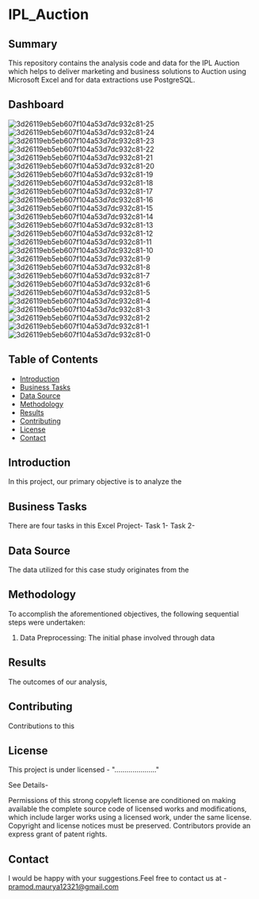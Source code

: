 # IPL_Auction

## Summary

This repository contains the analysis code and data for the IPL Auction which helps to deliver marketing and business solutions to Auction using Microsoft Excel and for data extractions use PostgreSQL. 

## Dashboard
![3d26119eb5eb607f104a53d7dc932c81-25](https://github.com/Pramod2021-24IT/IPL_Auction/assets/95674009/2e76de28-38c2-488d-8fed-a7733c75bc74)
![3d26119eb5eb607f104a53d7dc932c81-24](https://github.com/Pramod2021-24IT/IPL_Auction/assets/95674009/5e82f7aa-d9a4-4685-bb0e-c78c169c856b)
![3d26119eb5eb607f104a53d7dc932c81-23](https://github.com/Pramod2021-24IT/IPL_Auction/assets/95674009/43e24602-5c2b-4de9-b4cc-a3d74f57540f)
![3d26119eb5eb607f104a53d7dc932c81-22](https://github.com/Pramod2021-24IT/IPL_Auction/assets/95674009/a78c5145-650d-47fd-9a4e-0c28e3ef7e16)
![3d26119eb5eb607f104a53d7dc932c81-21](https://github.com/Pramod2021-24IT/IPL_Auction/assets/95674009/74f61568-cfb2-4993-9ef4-63e4c29a867c)
![3d26119eb5eb607f104a53d7dc932c81-20](https://github.com/Pramod2021-24IT/IPL_Auction/assets/95674009/dc880c83-6415-474f-a5ce-5ae238865393)
![3d26119eb5eb607f104a53d7dc932c81-19](https://github.com/Pramod2021-24IT/IPL_Auction/assets/95674009/bf90ff4e-2c60-47af-9c18-a7a40f97a229)
![3d26119eb5eb607f104a53d7dc932c81-18](https://github.com/Pramod2021-24IT/IPL_Auction/assets/95674009/0f125644-b320-4640-8962-547262248ff1)
![3d26119eb5eb607f104a53d7dc932c81-17](https://github.com/Pramod2021-24IT/IPL_Auction/assets/95674009/2260d568-2f87-44fa-a9dc-5e8de46c221e)
![3d26119eb5eb607f104a53d7dc932c81-16](https://github.com/Pramod2021-24IT/IPL_Auction/assets/95674009/052c76c6-456e-4637-b466-1f2c956ff720)
![3d26119eb5eb607f104a53d7dc932c81-15](https://github.com/Pramod2021-24IT/IPL_Auction/assets/95674009/6cf34964-3e4c-48d8-8088-b0a65df2f3a0)
![3d26119eb5eb607f104a53d7dc932c81-14](https://github.com/Pramod2021-24IT/IPL_Auction/assets/95674009/76796cd0-60f7-4d59-ae2f-edfc42d841a4)
![3d26119eb5eb607f104a53d7dc932c81-13](https://github.com/Pramod2021-24IT/IPL_Auction/assets/95674009/fdfb30ba-2b7a-4758-b7cc-0af5f36f6c81)
![3d26119eb5eb607f104a53d7dc932c81-12](https://github.com/Pramod2021-24IT/IPL_Auction/assets/95674009/3ad3f5a2-8e4e-4d54-a228-ba4c59cc962f)
![3d26119eb5eb607f104a53d7dc932c81-11](https://github.com/Pramod2021-24IT/IPL_Auction/assets/95674009/136157b9-62be-4a4a-8bdb-d9a5c8960b38)
![3d26119eb5eb607f104a53d7dc932c81-10](https://github.com/Pramod2021-24IT/IPL_Auction/assets/95674009/6b4b5dbb-546e-4918-b5f0-98f0d742644c)
![3d26119eb5eb607f104a53d7dc932c81-9](https://github.com/Pramod2021-24IT/IPL_Auction/assets/95674009/0fb9d7b4-4dd0-4af7-b8b5-1af4c196859b)
![3d26119eb5eb607f104a53d7dc932c81-8](https://github.com/Pramod2021-24IT/IPL_Auction/assets/95674009/f85558b7-7c2f-4273-92e2-984c74c9e6ef)
![3d26119eb5eb607f104a53d7dc932c81-7](https://github.com/Pramod2021-24IT/IPL_Auction/assets/95674009/0c13b9b5-3849-490c-8c71-1e7456a97402)
![3d26119eb5eb607f104a53d7dc932c81-6](https://github.com/Pramod2021-24IT/IPL_Auction/assets/95674009/8a4d33b1-1790-48fa-ad22-6937cb6ba171)
![3d26119eb5eb607f104a53d7dc932c81-5](https://github.com/Pramod2021-24IT/IPL_Auction/assets/95674009/fd3cd04d-57b4-4ea8-b99a-341a1649514d)
![3d26119eb5eb607f104a53d7dc932c81-4](https://github.com/Pramod2021-24IT/IPL_Auction/assets/95674009/a4747a45-2120-4f32-ab9a-f58df325bef9)
![3d26119eb5eb607f104a53d7dc932c81-3](https://github.com/Pramod2021-24IT/IPL_Auction/assets/95674009/d4de6cd1-ea0e-4b91-8b42-b6435759b055)
![3d26119eb5eb607f104a53d7dc932c81-2](https://github.com/Pramod2021-24IT/IPL_Auction/assets/95674009/86eaf569-b110-44fd-952e-ae1bdeb5711e)
![3d26119eb5eb607f104a53d7dc932c81-1](https://github.com/Pramod2021-24IT/IPL_Auction/assets/95674009/d20643c4-df24-4d97-a3ef-6a94b9c14fb1)
![3d26119eb5eb607f104a53d7dc932c81-0](https://github.com/Pramod2021-24IT/IPL_Auction/assets/95674009/dd55b3e9-3706-47c3-9429-91d4ace44a4a)




## Table of Contents

* [Introduction](#introduction)
* [Business Tasks](#business-tasks)
* [Data Source](#data-source)
* [Methodology](#methodology)
* [Results](#results) 
* [Contributing](#contributing)
* [License](#license)
* [Contact](#contact)

## Introduction

In this project, our primary objective is to analyze the 


## Business Tasks

There are four tasks in this Excel Project-
Task 1-
Task 2-


## Data Source

The data utilized for this case study originates from the 




## Methodology

To accomplish the aforementioned objectives, the following sequential steps were undertaken:

1. Data Preprocessing:
   The initial phase involved through data


## Results

The outcomes of our analysis,

## Contributing

Contributions to this

## License
This project is under licensed - "....................."

See Details-

Permissions of this strong copyleft license are conditioned on making available the complete source code of licensed works and modifications, which include larger works using a licensed work, under the same license. Copyright and license notices must be preserved. Contributors provide an express grant of patent rights.

## Contact
I would be happy with your suggestions.Feel free to contact us at - pramod.maurya12321@gmail.com 



